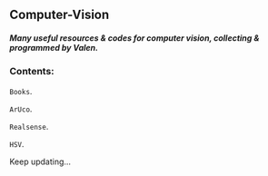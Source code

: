 ## Computer-Vision

##### Many useful resources & codes for computer vision, collecting & programmed by Valen. 


### Contents:  
`Books`. 

`ArUco`. 

`Realsense`. 

`HSV`. 


Keep updating...


